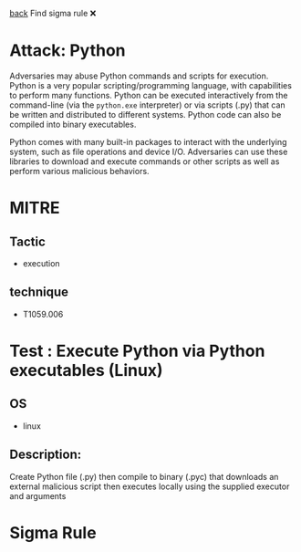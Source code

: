 
[back](../index.md)
Find sigma rule :x: 

# Attack: Python 

Adversaries may abuse Python commands and scripts for execution. Python is a very popular scripting/programming language, with capabilities to perform many functions. Python can be executed interactively from the command-line (via the <code>python.exe</code> interpreter) or via scripts (.py) that can be written and distributed to different systems. Python code can also be compiled into binary executables.

Python comes with many built-in packages to interact with the underlying system, such as file operations and device I/O. Adversaries can use these libraries to download and execute commands or other scripts as well as perform various malicious behaviors.

# MITRE
## Tactic
  - execution


## technique
  - T1059.006


# Test : Execute Python via Python executables (Linux)
## OS
  - linux


## Description:
Create Python file (.py) then compile to binary (.pyc) that downloads an external malicious script then executes locally using the supplied executor and arguments


# Sigma Rule

